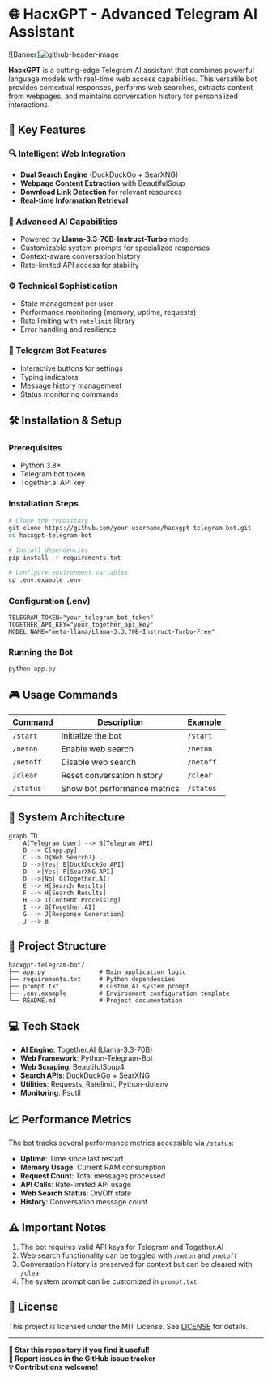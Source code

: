 # 🌐 HacxGPT - Advanced Telegram AI Assistant

![Banner]![github-header-image](https://github.com/user-attachments/assets/114a1e7c-3561-481b-b93f-fde561d65468)


**HacxGPT** is a cutting-edge Telegram AI assistant that combines powerful language models with real-time web access capabilities. This versatile bot provides contextual responses, performs web searches, extracts content from webpages, and maintains conversation history for personalized interactions.

## 🌟 Key Features

### 🔍 Intelligent Web Integration
- **Dual Search Engine** (DuckDuckGo + SearXNG)
- **Webpage Content Extraction** with BeautifulSoup
- **Download Link Detection** for relevant resources
- **Real-time Information Retrieval**

### 🧠 Advanced AI Capabilities
- Powered by **Llama-3.3-70B-Instruct-Turbo** model
- Customizable system prompts for specialized responses
- Context-aware conversation history
- Rate-limited API access for stability

### ⚙️ Technical Sophistication
- State management per user
- Performance monitoring (memory, uptime, requests)
- Rate limiting with `ratelimit` library
- Error handling and resilience

### 🤖 Telegram Bot Features
- Interactive buttons for settings
- Typing indicators
- Message history management
- Status monitoring commands

## 🛠️ Installation & Setup

### Prerequisites
- Python 3.8+
- Telegram bot token
- Together.ai API key

### Installation Steps
```bash
# Clone the repository
git clone https://github.com/your-username/hacxgpt-telegram-bot.git
cd hacxgpt-telegram-bot

# Install dependencies
pip install -r requirements.txt

# Configure environment variables
cp .env.example .env
```

### Configuration (.env)
```env
TELEGRAM_TOKEN="your_telegram_bot_token"
TOGETHER_API_KEY="your_together_api_key"
MODEL_NAME="meta-llama/Llama-3.3.70B-Instruct-Turbo-Free"
```

### Running the Bot
```bash
python app.py
```

## 🎮 Usage Commands

| Command       | Description                          | Example          |
|---------------|--------------------------------------|------------------|
| `/start`      | Initialize the bot                   | `/start`         |
| `/neton`      | Enable web search                   | `/neton`         |
| `/netoff`     | Disable web search                  | `/netoff`        |
| `/clear`      | Reset conversation history          | `/clear`         |
| `/status`     | Show bot performance metrics        | `/status`        |

## 🧩 System Architecture

```mermaid
graph TD
    A[Telegram User] --> B[Telegram API]
    B --> C[app.py]
    C --> D{Web Search?}
    D -->|Yes| E[DuckDuckGo API]
    D -->|Yes| F[SearXNG API]
    D -->|No| G[Together.AI]
    E --> H[Search Results]
    F --> H[Search Results]
    H --> I[Content Processing]
    I --> G[Together.AI]
    G --> J[Response Generation]
    J --> B
```

## 📂 Project Structure

```
hacxgpt-telegram-bot/
├── app.py               # Main application logic
├── requirements.txt     # Python dependencies
├── prompt.txt           # Custom AI system prompt
├── .env.example         # Environment configuration template
└── README.md            # Project documentation
```

## 💻 Tech Stack

- **AI Engine**: Together.AI (Llama-3.3-70B)
- **Web Framework**: Python-Telegram-Bot
- **Web Scraping**: BeautifulSoup4
- **Search APIs**: DuckDuckGo + SearXNG
- **Utilities**: Requests, Ratelimit, Python-dotenv
- **Monitoring**: Psutil

## 📈 Performance Metrics

The bot tracks several performance metrics accessible via `/status`:

- **Uptime**: Time since last restart
- **Memory Usage**: Current RAM consumption
- **Request Count**: Total messages processed
- **API Calls**: Rate-limited API usage
- **Web Search Status**: On/Off state
- **History**: Conversation message count

## ⚠️ Important Notes

1. The bot requires valid API keys for Telegram and Together.AI
2. Web search functionality can be toggled with `/neton` and `/netoff`
3. Conversation history is preserved for context but can be cleared with `/clear`
4. The system prompt can be customized in `prompt.txt`

## 📜 License

This project is licensed under the MIT License. See [LICENSE](LICENSE) for details.

---

**🌟 Star this repository if you find it useful!**  
**🐛 Report issues in the GitHub issue tracker**  
**💡 Contributions welcome!**

